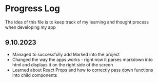 # Progress Log
The idea of this file is to keep track of my learning and thought process when developing my app
## 9.10.2023
- Managed to successfully add Marked into the project
- Changed the way the apps works - right now it parses markdown into html and displays it on the right side of the screen
- Learned about React Props and how to correctly pass down functions into child components